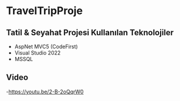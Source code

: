 # TravelTripProje
## Tatil & Seyahat Projesi Kullanılan Teknolojiler
- AspNet MVC5 (CodeFirst)
- Visual Studio 2022
- MSSQL 

## Video 
-https://youtu.be/2-B-2oQqrW0

